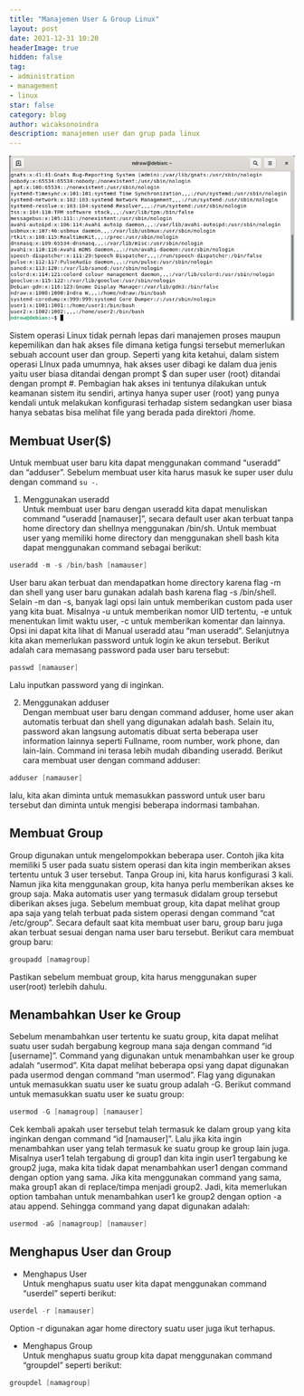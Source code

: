 ```yaml
---
title: "Manajemen User & Group Linux"
layout: post
date: 2021-12-31 10:20
headerImage: true
hidden: false
tag:
- administration
- management
- linux
star: false
category: blog
author: wicaksonoindra
description: manajemen user dan grup pada linux
---
```


![terminal](/assets/images/blog/2-manajemen-user-dan-group/etc-passwd.png)

Sistem operasi Linux tidak pernah lepas dari manajemen proses maupun kepemilikan dan hak akses file dimana ketiga fungsi tersebut memerlukan sebuah account user dan group. Seperti yang kita ketahui, dalam sistem operasi LInux pada umumnya, hak akses user dibagi ke dalam dua jenis yaitu user biasa ditandai dengan prompt $ dan super user (root) ditandai dengan prompt #.
Pembagian hak akses ini tentunya dilakukan untuk keamanan sistem itu sendiri, artinya hanya super user (root) yang punya kendali untuk melakukan konfigurasi terhadap sistem sedangkan user biasa hanya sebatas bisa melihat file yang berada pada direktori /home.

## Membuat User($)
Untuk membuat user baru kita dapat menggunakan command “useradd” dan “adduser”. Sebelum membuat user kita harus masuk ke super user dulu dengan command `su -`.
1. Menggunakan useradd<br>
Untuk membuat user baru dengan useradd kita dapat menuliskan command “useradd [namauser]”, secara default user akan terbuat tanpa home directory dan shellnya menggunakan /bin/sh. Untuk membuat user yang memiliki home directory dan menggunakan shell bash kita dapat menggunakan command sebagai berikut:
```powershell
useradd -m -s /bin/bash [namauser]
```
User baru akan terbuat dan mendapatkan home directory karena flag -m dan shell yang user baru gunakan adalah bash karena flag -s /bin/shell. Selain -m dan -s, banyak lagi opsi lain untuk memberikan custom pada user yang kita buat. Misalnya -u untuk memberikan nomor UID tertentu, -e untuk menentukan limit waktu user, -c untuk memberikan komentar dan lainnya. Opsi ini dapat kita lihat di Manual useradd atau “man useradd”.
Selanjutnya kita akan memerlukan password untuk login ke akun tersebut. Berikut adalah cara memasang password pada user baru tersebut:
```powershell
passwd [namauser]
```
Lalu inputkan password yang di inginkan.

2. Menggunakan adduser<br>
Dengan membuat user baru dengan command adduser, home user akan automatis terbuat dan shell yang digunakan adalah bash. Selain itu, password akan langsung automatis dibuat serta beberapa user information lainnya seperti Fullname, room number, work phone, dan lain-lain. Command ini terasa lebih mudah dibanding useradd.
Berikut cara membuat user dengan command adduser:
```powershell
adduser [namauser]
```
lalu, kita akan diminta untuk memasukkan password untuk user baru tersebut dan diminta untuk mengisi beberapa indormasi tambahan.

## Membuat Group
Group digunakan untuk mengelompokkan beberapa user. Contoh jika kita memiliki 5 user pada suatu sistem operasi dan kita ingin memberikan akses tertentu untuk 3 user tersebut. Tanpa Group ini, kita harus konfigurasi 3 kali. Namun jika kita menggunakan group, kita hanya perlu memberikan akses ke group saja. Maka automatis user yang termasuk didalam group tersebut diberikan akses juga.
Sebelum membuat group, kita dapat melihat group apa saja yang telah terbuat pada sistem operasi dengan command “cat /etc/group”. Secara default saat kita membuat user baru, group baru juga akan terbuat sesuai dengan nama user baru tersebut.
Berikut cara membuat group baru:
```powershell
groupadd [namagroup]
```
Pastikan sebelum membuat group, kita harus menggunakan super user(root) terlebih dahulu.

## Menambahkan User ke Group
Sebelum menambahkan user tertentu ke suatu group, kita dapat melihat suatu user sudah bergabung kegroup mana saja dengan command “id [username]”.
Command yang digunakan untuk menambahkan user ke group adalah “usermod”. Kita dapat melihat beberapa opsi yang dapat digunakan pada usermod dengan command “man usermod”. Flag yang digunakan untuk memasukkan suatu user ke suatu group adalah -G.
Berikut command untuk memasukkan suatu user ke suatu group:
```powershell
usermod -G [namagroup] [namauser]
```
Cek kembali apakah user tersebut telah termasuk ke dalam group yang kita inginkan dengan command “id [namauser]”.
Lalu jika kita ingin menambahkan user yang telah termasuk ke suatu group ke group lain juga. Misalnya user1 telah tergabung di group1 dan kita ingin user1 tergabung ke group2 juga, maka kita tidak dapat menambahkan user1 dengan command dengan option yang sama. Jika kita menggunakan command yang sama, maka group1 akan di replace/timpa menjadi group2.
Jadi, kita memerlukan option tambahan untuk menambahkan user1 ke group2 dengan option -a atau append. Sehingga command yang dapat digunakan adalah:
```powershell
usermod -aG [namagroup] [namauser]
```

## Menghapus User dan Group
- Menghapus User<br>
Untuk menghapus suatu user kita dapat menggunakan command “userdel” seperti berikut:
```powershell
userdel -r [namauser]
```
Option -r digunakan agar home directory suatu user juga ikut terhapus.

- Menghapus Group<br>
Untuk menghapus suatu group kita dapat menggunakan command “groupdel” seperti berikut:
```powershell
groupdel [namagroup]
```
